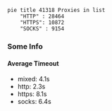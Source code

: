 
```mermaid
pie title 41318 Proxies in list
    "HTTP" : 28464
    "HTTPS": 10872
    "SOCKS" : 9154
```

### Some Info
#### Average Timeout

- mixed: 4.1s
- http: 2.3s
- https: 8.1s
- socks: 6.4s